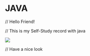 # JAVA

// Hello Friend!

// This is my Self-Study record with java

<img src="https://4.bp.blogspot.com/-8vOCoZerLoo/Wr89_d1RBSI/AAAAAAAC_XE/J4utotMyys8rSqJ6-Gl-JGX_n3H-oybawCK4BGAYYCw/s320/java-logo.jpg"/>

// Have a nice look
